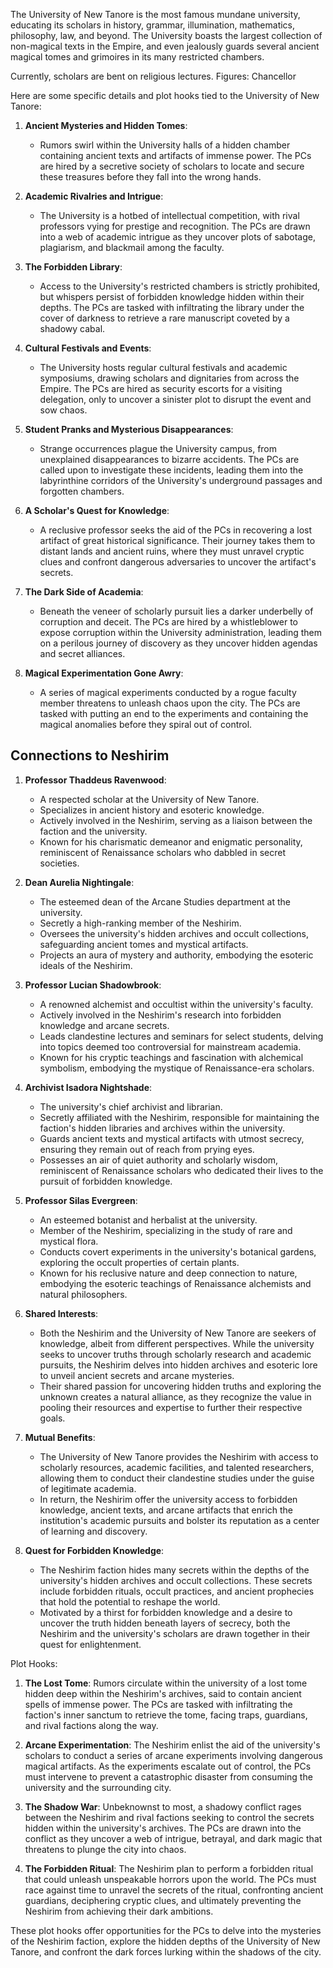 The University of New Tanore is the most famous mundane university, educating its scholars in history, grammar, illumination, mathematics, philosophy, law, and beyond. The University boasts the largest collection of non-magical texts in the Empire, and even jealously guards several ancient magical tomes and grimoires in its many restricted chambers.

Currently, scholars are bent on religious lectures.
Figures:
Chancellor 



Here are some specific details and plot hooks tied to the University of New Tanore:

1. **Ancient Mysteries and Hidden Tomes**:
    
    - Rumors swirl within the University halls of a hidden chamber containing ancient texts and artifacts of immense power. The PCs are hired by a secretive society of scholars to locate and secure these treasures before they fall into the wrong hands.
2. **Academic Rivalries and Intrigue**:
    
    - The University is a hotbed of intellectual competition, with rival professors vying for prestige and recognition. The PCs are drawn into a web of academic intrigue as they uncover plots of sabotage, plagiarism, and blackmail among the faculty.
3. **The Forbidden Library**:
    
    - Access to the University's restricted chambers is strictly prohibited, but whispers persist of forbidden knowledge hidden within their depths. The PCs are tasked with infiltrating the library under the cover of darkness to retrieve a rare manuscript coveted by a shadowy cabal.
4. **Cultural Festivals and Events**:
    
    - The University hosts regular cultural festivals and academic symposiums, drawing scholars and dignitaries from across the Empire. The PCs are hired as security escorts for a visiting delegation, only to uncover a sinister plot to disrupt the event and sow chaos.
5. **Student Pranks and Mysterious Disappearances**:
    
    - Strange occurrences plague the University campus, from unexplained disappearances to bizarre accidents. The PCs are called upon to investigate these incidents, leading them into the labyrinthine corridors of the University's underground passages and forgotten chambers.
6. **A Scholar's Quest for Knowledge**:
    
    - A reclusive professor seeks the aid of the PCs in recovering a lost artifact of great historical significance. Their journey takes them to distant lands and ancient ruins, where they must unravel cryptic clues and confront dangerous adversaries to uncover the artifact's secrets.
7. **The Dark Side of Academia**:
    
    - Beneath the veneer of scholarly pursuit lies a darker underbelly of corruption and deceit. The PCs are hired by a whistleblower to expose corruption within the University administration, leading them on a perilous journey of discovery as they uncover hidden agendas and secret alliances.
8. **Magical Experimentation Gone Awry**:
    
    - A series of magical experiments conducted by a rogue faculty member threatens to unleash chaos upon the city. The PCs are tasked with putting an end to the experiments and containing the magical anomalies before they spiral out of control.





## Connections to Neshirim

1. **Professor Thaddeus Ravenwood**:
    
    - A respected scholar at the University of New Tanore.
    - Specializes in ancient history and esoteric knowledge.
    - Actively involved in the Neshirim, serving as a liaison between the faction and the university.
    - Known for his charismatic demeanor and enigmatic personality, reminiscent of Renaissance scholars who dabbled in secret societies.
2. **Dean Aurelia Nightingale**:
    
    - The esteemed dean of the Arcane Studies department at the university.
    - Secretly a high-ranking member of the Neshirim.
    - Oversees the university's hidden archives and occult collections, safeguarding ancient tomes and mystical artifacts.
    - Projects an aura of mystery and authority, embodying the esoteric ideals of the Neshirim.
3. **Professor Lucian Shadowbrook**:
    
    - A renowned alchemist and occultist within the university's faculty.
    - Actively involved in the Neshirim's research into forbidden knowledge and arcane secrets.
    - Leads clandestine lectures and seminars for select students, delving into topics deemed too controversial for mainstream academia.
    - Known for his cryptic teachings and fascination with alchemical symbolism, embodying the mystique of Renaissance-era scholars.
4. **Archivist Isadora Nightshade**:
    
    - The university's chief archivist and librarian.
    - Secretly affiliated with the Neshirim, responsible for maintaining the faction's hidden libraries and archives within the university.
    - Guards ancient texts and mystical artifacts with utmost secrecy, ensuring they remain out of reach from prying eyes.
    - Possesses an air of quiet authority and scholarly wisdom, reminiscent of Renaissance scholars who dedicated their lives to the pursuit of forbidden knowledge.
5. **Professor Silas Evergreen**:
    
    - An esteemed botanist and herbalist at the university.
    - Member of the Neshirim, specializing in the study of rare and mystical flora.
    - Conducts covert experiments in the university's botanical gardens, exploring the occult properties of certain plants.
    - Known for his reclusive nature and deep connection to nature, embodying the esoteric teachings of Renaissance alchemists and natural philosophers.


1. **Shared Interests**:
    
    - Both the Neshirim and the University of New Tanore are seekers of knowledge, albeit from different perspectives. While the university seeks to uncover truths through scholarly research and academic pursuits, the Neshirim delves into hidden archives and esoteric lore to unveil ancient secrets and arcane mysteries.
    - Their shared passion for uncovering hidden truths and exploring the unknown creates a natural alliance, as they recognize the value in pooling their resources and expertise to further their respective goals.
2. **Mutual Benefits**:
    
    - The University of New Tanore provides the Neshirim with access to scholarly resources, academic facilities, and talented researchers, allowing them to conduct their clandestine studies under the guise of legitimate academia.
    - In return, the Neshirim offer the university access to forbidden knowledge, ancient texts, and arcane artifacts that enrich the institution's academic pursuits and bolster its reputation as a center of learning and discovery.
3. **Quest for Forbidden Knowledge**:
    
    - The Neshirim faction hides many secrets within the depths of the university's hidden archives and occult collections. These secrets include forbidden rituals, occult practices, and ancient prophecies that hold the potential to reshape the world.
    - Motivated by a thirst for forbidden knowledge and a desire to uncover the truth hidden beneath layers of secrecy, both the Neshirim and the university's scholars are drawn together in their quest for enlightenment.

Plot Hooks:

1. **The Lost Tome**: Rumors circulate within the university of a lost tome hidden deep within the Neshirim's archives, said to contain ancient spells of immense power. The PCs are tasked with infiltrating the faction's inner sanctum to retrieve the tome, facing traps, guardians, and rival factions along the way.
    
2. **Arcane Experimentation**: The Neshirim enlist the aid of the university's scholars to conduct a series of arcane experiments involving dangerous magical artifacts. As the experiments escalate out of control, the PCs must intervene to prevent a catastrophic disaster from consuming the university and the surrounding city.
    
3. **The Shadow War**: Unbeknownst to most, a shadowy conflict rages between the Neshirim and rival factions seeking to control the secrets hidden within the university's archives. The PCs are drawn into the conflict as they uncover a web of intrigue, betrayal, and dark magic that threatens to plunge the city into chaos.
    
4. **The Forbidden Ritual**: The Neshirim plan to perform a forbidden ritual that could unleash unspeakable horrors upon the world. The PCs must race against time to unravel the secrets of the ritual, confronting ancient guardians, deciphering cryptic clues, and ultimately preventing the Neshirim from achieving their dark ambitions.
    

These plot hooks offer opportunities for the PCs to delve into the mysteries of the Neshirim faction, explore the hidden depths of the University of New Tanore, and confront the dark forces lurking within the shadows of the city.